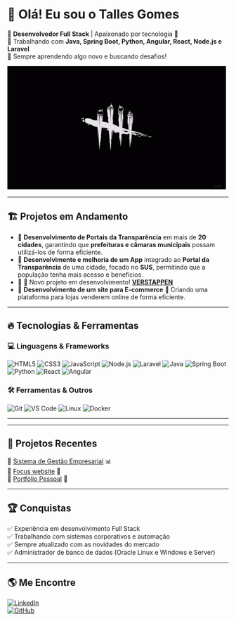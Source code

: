 # 👋 Olá! Eu sou o Talles Gomes  

🔹 **Desenvolvedor Full Stack** | Apaixonado por tecnologia 🚀  
🔹 Trabalhando com **Java, Spring Boot, Python, Angular, React, Node.js e Laravel**  
🔹 Sempre aprendendo algo novo e buscando desafios!  

![dbd-loading-screen](loading-screen-dbd.gif)

---

## 🏗️ **Projetos em Andamento**
- 📌 **Desenvolvimento de Portais da Transparência** em mais de **20 cidades**, garantindo que **prefeituras e câmaras municipais** possam utilizá-los de forma eficiente.  
- 📌 **Desenvolvimento e melhoria de um App** integrado ao **Portal da Transparência** de uma cidade, focado no **SUS**, permitindo que a população tenha mais acesso e benefícios.
- 📌 🚀 Novo projeto em desenvolvimento! **[VERSTAPPEN](https://github.com/Laurentx1/VERSTAPPEN)** 
- 📌 **Desenvolvimento de um site para E-commerce** 🛒 Criando uma plataforma para lojas venderem online de forma eficiente.  


---

## 🔥 **Tecnologias & Ferramentas**
### 💻 Linguagens & Frameworks  
![HTML5](https://img.shields.io/badge/HTML5-E34F26?style=for-the-badge&logo=html5&logoColor=white)
![CSS3](https://img.shields.io/badge/CSS3-1572B6?style=for-the-badge&logo=css3&logoColor=white)
![JavaScript](https://img.shields.io/badge/JavaScript-F7DF1E?style=for-the-badge&logo=javascript&logoColor=black)
![Node.js](https://img.shields.io/badge/Node.js-43853D?style=for-the-badge&logo=node.js&logoColor=white)
![Laravel](https://img.shields.io/badge/Laravel-FF2D20?style=for-the-badge&logo=laravel&logoColor=white)
![Java](https://img.shields.io/badge/Java-ED8B00?style=for-the-badge&logo=java&logoColor=white)
![Spring Boot](https://img.shields.io/badge/Spring_Boot-6DB33F?style=for-the-badge&logo=spring-boot&logoColor=white)
![Python](https://img.shields.io/badge/Python-3776AB?style=for-the-badge&logo=python&logoColor=white)
![React](https://img.shields.io/badge/React-20232A?style=for-the-badge&logo=react&logoColor=61DAFB)
![Angular](https://img.shields.io/badge/Angular-DD0031?style=for-the-badge&logo=angular&logoColor=white)

### 🛠️ Ferramentas & Outros  
![Git](https://img.shields.io/badge/Git-F05032?style=for-the-badge&logo=git&logoColor=white)
![VS Code](https://img.shields.io/badge/VS%20Code-007ACC?style=for-the-badge&logo=visual-studio-code&logoColor=white)
![Linux](https://img.shields.io/badge/Linux-FCC624?style=for-the-badge&logo=linux&logoColor=black)
![Docker](https://img.shields.io/badge/Docker-2496ED?style=for-the-badge&logo=docker&logoColor=white)

---


---

## 🚀 **Projetos Recentes**
🔹 [Sistema de Gestão Empresarial](https://github.com/Laurentx1/Scrum_final_infra) 📊  
🔹 [Focus website](https://github.com/Laurentx1/Focus_timer_and_music_lofi) 🛒  
🔹 [Portfólio Pessoal](https://github.com/Laurentx1/portfolio) 🎨  

---

## 🏆 **Conquistas**
✅ Experiência em desenvolvimento Full Stack  
✅ Trabalhando com sistemas corporativos e automação  
✅ Sempre atualizado com as novidades do mercado  
✅ Administrador de banco de dados (Oracle Linux e Windows e Server)

---

## 🌎 **Me Encontre**
[![LinkedIn](https://img.shields.io/badge/LinkedIn-000?style=for-the-badge&logo=linkedin&logoColor=0E76A8)](https://www.linkedin.com/in/talles-gomes1/)  
[![GitHub](https://img.shields.io/badge/GitHub-000?style=for-the-badge&logo=github&logoColor=white)](https://github.com/Laurentx1)  
